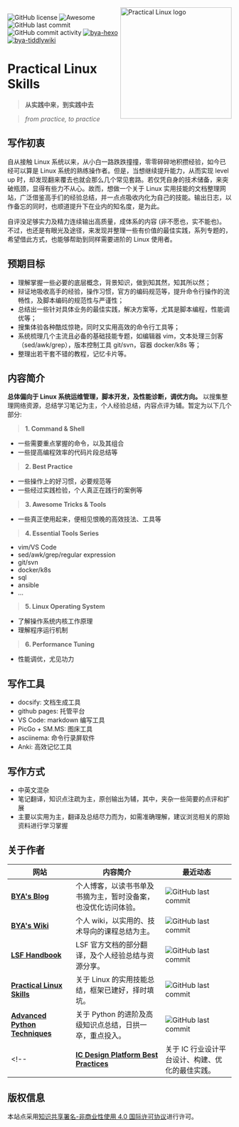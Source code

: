 <!-- <img src="assets/image/logo.png" alt="Practical Linux logo" title="Practical Linux" width="250" align="right" /> -->
<img src="https://s2.loli.net/2022/04/16/2q84cIWknSEfMAK.png" alt="Practical Linux logo" title="Practical Linux" width="250" align="right" />

<!-- 标签生成网站 https://img.shields.io  -->

<!-- ![GitHub license](https://img.shields.io/badge/license-MIT-blue.svg) -->
![GitHub license](https://img.shields.io/badge/license-CC%204.0-blue)
![Awesome](https://awesome.re/badge.svg)
![GitHub last commit](https://img.shields.io/github/last-commit/baiyongan/practical-linux-skills)
![GitHub commit activity](https://img.shields.io/github/commit-activity/y/baiyongan/practical-linux-skills?color=orange)
[![bya-hexo](https://img.shields.io/badge/blog-bya%40hexo-lightgrey)](https://baiyongan.github.io)
[![bya-tiddlywiki](https://img.shields.io/badge/wiki-bya%40tiddly-9cf)](http://106.14.160.45:8081)

<!-- [![Awesome](https://awesome.re/badge.svg)](https://awesome.re) ![GitHub license](https://img.shields.io/badge/license-MIT-blue.svg) -->
<!-- [![PRs welcome](https://img.shields.io/badge/PRs-welcome-brightgreen.svg?style=flat-square)](https://github.com/amzn/style-dictionary/blob/master/CONTRIBUTING.md#submitting-pull-requests)
<br/>
[![Build Status](https://img.shields.io/travis/amzn/style-dictionary.svg?style=flat-square)](https://travis-ci.org/amzn/style-dictionary)
[![downloads](https://img.shields.io/npm/dm/style-dictionary.svg?style=flat-square)](https://www.npmjs.com/package/style-dictionary) -->


# Practical Linux Skills
> **从实践中来，到实践中去**

> *from practice, to practice*


## 写作初衷

自从接触 Linux 系统以来，从小白一路跌跌撞撞，零零碎碎地积攒经验，如今已经可以算是 Linux 系统的熟练操作者。但是，当想继续提升能力，从而实现 level up 时，却发现翻来覆去也就会那么几个常见套路。若仅凭自身的技术储备，来突破瓶颈，显得有些力不从心。故而，想做一个关于 Linux 实用技能的文档整理网站，广泛借鉴高手们的经验总结，并一点点吸收内化为自己的技能。输出日志，以作备忘的同时，也顺道提升下在业内的知名度，是为此。

自评没足够实力及精力连续输出高质量，成体系的内容 (非不愿也，实不能也)。不过，也还是有眼光及途径，来发现并整理一些有价值的最佳实践，系列专题的，希望借此方式，也能够帮助到同样需要进阶的 Linux 使用者。

## 预期目标

- 理解掌握一些必要的底层概念，背景知识，做到知其然，知其所以然；
- 辩证地吸收高手的经验，操作习惯，官方的编码规范等，提升命令行操作的流畅性，及脚本编码的规范性与严谨性；
- 总结出一些针对具体业务的最佳实践，解决方案等，尤其是脚本编程，性能调优等；
- 搜集体验各种酷炫惊艳，同时又实用高效的命令行工具等；
- 系统梳理几个主流且必备的基础技能专题，如编辑器 vim，文本处理三剑客（sed/awk/grep），版本控制工具 git/svn，容器 docker/k8s 等；
- 整理出若干套不错的教程，记忆卡片等。

## 内容简介

**总体偏向于 Linux 系统运维管理，脚本开发，及性能诊断，调优方向。** 以搜集整理网络资源，总结学习笔记为主，个人经验总结，内容点评为辅。暂定为以下几个部分:

<!-- > **1. Minimum Necessary Knowledge**

- 最少必要知识，一些应该形成肌肉记忆，条件反射的操作或概念。 -->

> **1. Command & Shell**

- 一些需要重点掌握的命令，以及其组合
- 一些提高编程效率的代码片段总结等

> **2. Best Practice**

- 一些操作上的好习惯，必要规范等
- 一些经过实践检验，个人真正在践行的案例等

> **3. Awesome Tricks & Tools**

- 一些真正使用起来，便相见恨晚的高效技法、工具等

> **4. Essential Tools Series**

- vim/VS Code
- sed/awk/grep/regular expression
- git/svn
- docker/k8s
- sql
- ansible
- ...

> **5. Linux Operating System**

- 了解操作系统内核工作原理
- 理解程序运行机制

> **6. Performance Tuning**

- 性能调优，尤见功力

## 写作工具
- docsify: 文档生成工具
- github pages: 托管平台
- VS Code: markdown 编写工具
- PicGo + SM.MS: 图床工具
- asciinema: 命令行录屏软件
- Anki: 高效记忆工具

## 写作方式
- 中英文混杂
- 笔记翻译，知识点注疏为主，原创输出为辅，其中，夹杂一些简要的点评和扩展
- 主要以实用为主，翻译及总结尽力而为，如需准确理解，建议浏览相关的原始资料进行学习掌握

## 关于作者

| 网站                                                         | 内容简介                                                     | 最近动态                                                     |
| ------------------------------------------------------------ | ------------------------------------------------------------ | ------------------------------------------------------------ |
| [**BYA's Blog**](https://baiyongan.github.io)                | 个人博客，以读书书单及书摘为主，暂时没备案，也没优化访问体验。 | ![GitHub last commit](https://img.shields.io/github/last-commit/baiyongan/baiyongan.github.io?logo=github&style=for-the-badge) |
| [**BYA's Wiki**](http://106.14.160.45:8081)                  | 个人 wiki，以实用的、技术导向的课程总结为主。                | ![GitHub last commit](https://img.shields.io/github/last-commit/baiyongan/everything-notes?color=blue&logo=github&style=for-the-badge) |
| [**LSF Handbook**](http://baiyongan.github.io/lsf-handbook)  | LSF 官方文档的部分翻译，及个人经验总结与资源分享。           | ![GitHub last commit](https://img.shields.io/github/last-commit/baiyongan/lsf-handbook?logo=github&style=for-the-badge) |
| [**Practical Linux Skills**](http://106.14.160.45)           | 关于 Linux 的实用技能总结，框架已建好，择时填坑。            | ![GitHub last commit](https://img.shields.io/github/last-commit/baiyongan/practical-linux-skills?color=blue&logo=github&style=for-the-badge) |
| [**Advanced Python Techniques**](http://106.14.160.45:8080)  | 关于 Python 的进阶及高级知识点总结，日拱一卒，重点投入。     | ![GitHub last commit](https://img.shields.io/github/last-commit/baiyongan/advanced-python-techniques?color=gold&logo=github&style=for-the-badge) |
<!-- | [**IC Design Platform Best Practices**](http://106.14.160.45:8090) | 关于 IC 行业设计平台设计、构建、优化的最佳实践。             | ![GitHub last commit](https://img.shields.io/github/last-commit/baiyongan/ic-design-platform-best-practices?color=grey&logo=github&style=for-the-badge) | -->


## 版权信息

本站点采用[知识共享署名-非商业性使用 4.0 国际许可协议](https://github.com/baiyongan/practical_linux_skills/blob/main/docs/LICENSE)进行许可。